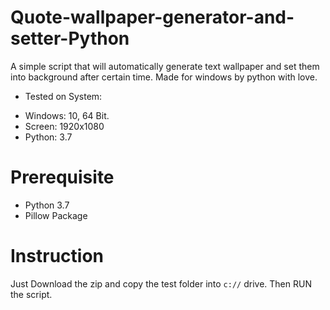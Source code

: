 # Quote-wallpaper-generator-and-setter-Python
A simple script that will automatically generate text wallpaper and set them into background after certain time. Made for windows by python with love.
* Tested on System:
+ Windows: 10, 64 Bit.
+ Screen: 1920x1080
+ Python: 3.7

# Prerequisite
+ Python 3.7
+ Pillow Package

# Instruction
Just Download the zip and copy the test folder into ```c://``` drive. Then RUN the script.

